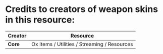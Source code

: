 # Credits to creators of weapon skins in this resource:

| Creator                        | Resource |
| :---                           |     :---:      |
| **Core**                       | Ox Items / Utilities / Streaming / Resources |